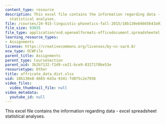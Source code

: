 ```yaml
---
content_type: resource
description: This excel file contains the information regarding data - excel spreadsheet
  statistical analyses.
file: /courses/24-915-linguistic-phonetics-fall-2015/18b130e84665643a9341fd075c2e7936_affricate_data_dist.xlsx
file_size: 93035
file_type: application/vnd.openxmlformats-officedocument.spreadsheetml.sheet
learning_resource_types:
- Assignments
license: https://creativecommons.org/licenses/by-nc-sa/4.0/
ocw_type: OCWFile
parent_title: Assignments
parent_type: CourseSection
parent_uid: 3b2b7132-f2d9-ce21-bce9-83271f8be53e
resourcetype: Other
title: affricate_data_dist.xlsx
uid: 18b130e8-4665-643a-9341-fd075c2e7936
video_files:
  video_thumbnail_file: null
video_metadata:
  youtube_id: null
---
```

This excel file contains the information regarding data - excel spreadsheet statistical analyses.